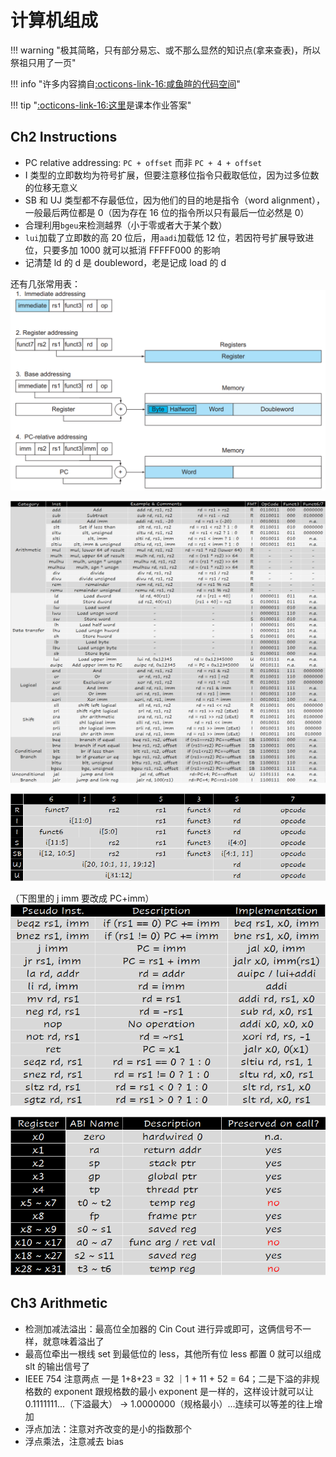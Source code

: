 # 计算机组成
!!! warning "极其简略，只有部分易忘、或不那么显然的知识点(拿来查表)，所以祭祖只用了一页"

!!! info "许多内容摘自[:octicons-link-16:咸鱼暄的代码空间](https://xuan-insr.github.io/computer_organization/1_prelude/)"

!!! tip "[:octicons-link-16:这里](https://bank.engzenon.com/tmp/60746e35-6aec-4163-86ed-7fdec0feb99b/626db954-7f2c-45af-9aa3-42dfc0feb99b/Computer_Organization_Manual_solution.pdf)是课本作业答案"

## Ch2 Instructions

- PC relative addressing: `PC + offset` 而非 `PC + 4 + offset`
- I 类型的立即数均为符号扩展，但要注意移位指令只截取低位，因为过多位数的位移无意义
- SB 和 UJ 类型都不存最低位，因为他们的目的地是指令（word alignment），一般最后两位都是 0（因为存在 16 位的指令所以只有最后一位必然是 0）
- 合理利用`bgeu`来检测越界（小于零或者大于某个数）
- `lui`加载了立即数的高 20 位后，用`aadi`加载低 12 位，若因符号扩展导致进位，只要多加 1000 就可以抵消 FFFFF000 的影响
- 记清楚 ld 的 d 是 doubleword，老是记成 load 的 d

还有几张常用表：
![](images/CO_review/2023-03-31-17-29-23.png#pic)

![](images/CO_review/2023-03-31-17-29-33.png#pic)

![](images/CO_review/2023-03-31-17-29-45.png#pic)

（下图里的 j imm 要改成 PC+imm）
![](images/CO_review/2023-03-31-17-30-14.png#pic)

![](images/CO_review/2023-03-31-18-04-03.png#pic)

## Ch3 Arithmetic

- 检测加减法溢出：最高位全加器的 Cin Cout 进行异或即可，这俩信号不一样，就意味着溢出了
- 最高位牵出一根线 set 到最低位的 less，其他所有位 less 都置 0 就可以组成 slt 的输出信号了
- IEEE 754 注意两点 一是 1+8+23 = 32 ｜1 + 11 + 52 = 64；二是下溢的非规格数的 exponent 跟规格数的最小 exponent 是一样的，这样设计就可以让 0.1111111...（下溢最大） -> 1.0000000（规格最小）...连续可以等差的往上增加
- 浮点加法：注意对齐改变的是小的指数那个
- 浮点乘法，注意减去 bias

